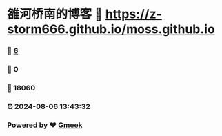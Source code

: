 # 雒河桥南的博客 :link: https://z-storm666.github.io/moss.github.io 
### :page_facing_up: [6](https://z-storm666.github.io/moss.github.io/tag.html) 
### :speech_balloon: 0 
### :hibiscus: 18060 
### :alarm_clock: 2024-08-06 13:43:32 
### Powered by :heart: [Gmeek](https://github.com/Meekdai/Gmeek)
